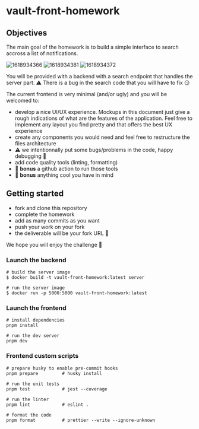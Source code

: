 # vault-front-homework

## Objectives

The main goal of the homework is to build a simple interface to search accross a list of notifications.

![1618934366](https://user-images.githubusercontent.com/944835/115428226-79153780-a202-11eb-9c5f-13febfc4754b.png)
![1618934381](https://user-images.githubusercontent.com/944835/115428224-787ca100-a202-11eb-8519-cf03d3127309.png)
![1618934372](https://user-images.githubusercontent.com/944835/115428225-79153780-a202-11eb-9baa-c86e02f97401.png)

You will be provided with a backend with a search endpoint that handles the server part.
⚠️ There is a bug in the search code that you will have to fix 😏

The current frontend is very minimal (and/or ugly) and you will be welcomed to:

- develop a nice UI/UX experience. Mockups in this document just give a rough indications of what are the features of the application. Feel free to implement any layout you find pretty and that offers the best UX experience
- create any components you would need and feel free to restructure the files architecture
- ⚠️ we intentionnally put some bugs/problems in the code, happy debugging 🥳
- add code quality tools (linting, formatting)
- 🎁 **bonus** a github action to run those tools
- 🎁 **bonus** anything cool you have in mind

## Getting started

- fork and clone this repository
- complete the homework
- add as many commits as you want
- push your work on your fork
- the deliverable will be your fork URL 🚀

We hope you will enjoy the challenge 💪

### Launch the backend

```
# build the server image
$ docker build -t vault-front-homework:latest server

# run the server image
$ docker run -p 5000:5000 vault-front-homework:latest
```

### Launch the frontend

```
# install dependencies
pnpm install

# run the dev server
pnpm dev
```

### Frontend custom scripts

```
# prepare husky to enable pre-commit hooks
pnpm prepare         # husky install

# run the unit tests
pnpm test            # jest --coverage

# run the linter
pnpm lint            # eslint .

# format the code
pnpm format          # prettier --write --ignore-unknown
```
